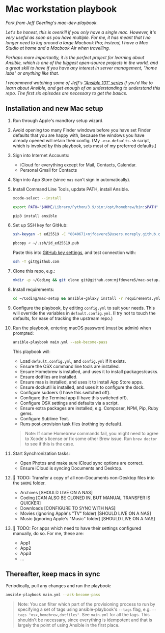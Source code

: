 # Mac workstation playbook

_Fork from Jeff Geerling's mac-dev-playbook._

_Let's be honest, this is overkill if you only have a single mac. However, it's very useful as soon as you have multiple. For me, it has meant that I no longer need to lug around a large Macbook Pro; instead, I have a Mac Studio at home and a Macbook Air when travelling._

_Perhaps more importantly, it is the perfect project for learning about Ansible, which is one of the biggest open-source projects in the world, and a great skill to have if you have any interest in server management, "home labs" or anything like that._

_I recommend watching some of  Jeff's ["Ansible 101" series](https://www.youtube.com/playlist?list=PL2_OBreMn7FqZkvMYt6ATmgC0KAGGJNAN) if you'd like to learn about Ansible, and get enough of an understanding to understand this repo. The first six episodes are necessary to get the basics._

## Installation and new Mac setup

1. Run through Apple's mandtory setup wizard.

1. Avoid opening too many Finder windows before you have set Finder defaults that you are happy with, because the windows you have already opened will retain their config. (My `.osx-defaults.sh` script, which is invoked by this playbook, sets most of my preferred defaults.)

1. Sign into Internet Accounts:
	- iCloud for everything except for Mail, Contacts, Calendar.
	- Personal Gmail for Contacts

1. Sign into App Store (since `mas` can't sign in automatically).

1. Install Command Line Tools, update PATH, install Ansible.

	```sh
	xcode-select --install
	```
	
	```sh
	export PATH="$HOME/Library/Python/3.9/bin:/opt/homebrew/bin:$PATH"
	```
	
	```sh
	pip3 install ansible
	```

1. Set up SSH key for GitHub:

	```sh
	ssh-keygen -t ed25519 -C "8040671+mjfdevere5@users.noreply.github.com"
	```

	```sh
	pbcopy < ~/.ssh/id_ed25519.pub
	```

	Paste this into [GitHub key settings](https://github.com/settings/keys), and test connection with:
	
	```sh
	ssh -T git@github.com
	```

1. Clone this repo, e.g.:

	```sh
	mkdir -p ~/Coding && git clone git@github.com:mjfdevere5/mac-setup.git ~/Coding/mac-setup
	```

1. Install requirements:

	```sh
	cd ~/Coding/mac-setup && ansible-galaxy install -r requirements.yml
	```

1. Configure the playbook, by editing `config.yml`  to suit your needs. This will override the variables in `default.config.yml`. (I try not to touch the defaults, for ease of tracking the upstream repo.)

1. Run the playbook, entering macOS password (must be admin) when prompted:

	```sh
	ansible-playbook main.yml --ask-become-pass
	```

	This playbook will:
	- Load `default.config.yml`, and `config.yml` if it exists.
	- Ensure the OSX command line tools are installed.
	- Ensure Homebrew is installed, and uses it to install packages/casks.
	- Ensure dotfiles are installed.
	- Ensure mas is installed, and uses it to install App Store apps.
	- Ensure dockutil is installed, and uses it to configure the dock.
	- Configure sudoers (I have this switched off).
	- Configure the Terminal app (I have this switched off).
	- Configure OSX settings and defaults via a script.
	- Ensure extra packages are installed, e.g. Composer, NPM, Pip, Ruby gems.
	- Configure Sublime Text.
	- Runs post-provision task files (nothing by default).

	> Note: If some Homebrew commands fail, you might need to agree to Xcode's license or fix some other Brew issue. Run `brew doctor` to see if this is the case.

1. Start Synchronization tasks:
	- Open Photos and make sure iCloud sync options are correct.
	- Ensure iCloud is syncing Documents and Desktop.

1. 🚧 TODO: Transfer a copy of all non-Documents non-Desktop files into the `$HOME` folder.
	- Archives [SHOULD LIVE ON A NAS]
	- Coding [CAN ALSO BE CLONED IN, BUT MANUAL TRANSFER IS QUICKER]
	- Downloads [CONFIGURE TO SYNC WITH NAS]
	- Movies (ignoring Apple's "TV" folder) [SHOULD LIVE ON A NAS]
	- Music (ignoring Apple's "Music" folder) [SHOULD LIVE ON A NAS]

1. 🚧 TODO: For apps which need to have their settings configured manually, do so. For me, these are:
	- App1
	- App2
	- App3
	- ...

## Thereafter, keep macs in sync

Periodically, pull any changes and run the playbook:

```sh
ansible-playbook main.yml --ask-become-pass
```

> Note: You can filter which part of the provisioning process to run by specifying a set of tags using ansible-playbook's `--tags` flag, e.g. `--tags "osx,homebrew,dotfiles"`. See `main.yml` for all the tags. This shouldn't be necessary, since everything is idempotent and that is largely the point of using Ansible in the first place.